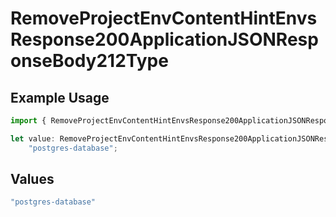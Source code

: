 # RemoveProjectEnvContentHintEnvsResponse200ApplicationJSONResponseBody212Type

## Example Usage

```typescript
import { RemoveProjectEnvContentHintEnvsResponse200ApplicationJSONResponseBody212Type } from "@simplesagar/vercel/models/removeprojectenvop.js";

let value: RemoveProjectEnvContentHintEnvsResponse200ApplicationJSONResponseBody212Type =
    "postgres-database";
```

## Values

```typescript
"postgres-database"
```